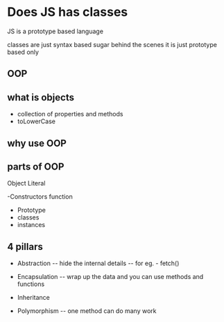 # Does JS has classes 
JS is a prototype based language 

classes are just syntax based sugar 
behind the scenes it is just prototype based only 

##  OOP

## what is objects 
- collection of properties and methods 
- toLowerCase

## why use OOP 


## parts of OOP 
Object Literal 

-Constructors function
- Prototype
- classes
- instances


## 4 pillars 
- Abstraction
-- hide the internal details
-- for eg. - fetch() 

- Encapsulation
-- wrap up the data and you can use methods and functions

- Inheritance

- Polymorphism 
-- one method can do many work 